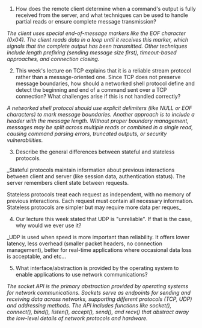 1. How does the remote client determine when a command's output is fully received from the server, and what techniques can be used to handle partial reads or ensure complete message transmission?

_The client uses special end-of-message markers like the EOF character (0x04). The client reads data in a loop until it receives this marker, which signals that the complete output has been transmitted. Other techniques include length prefixing (sending message size first), timeout-based approaches, and connection closing._

2. This week's lecture on TCP explains that it is a reliable stream protocol rather than a message-oriented one. Since TCP does not preserve message boundaries, how should a networked shell protocol define and detect the beginning and end of a command sent over a TCP connection? What challenges arise if this is not handled correctly?

_A networked shell protocol should use explicit delimiters (like NULL or EOF characters) to mark message boundaries. Another approach is to include a header with the message length. Without proper boundary management, messages may be split across multiple reads or combined in a single read, causing command parsing errors, truncated outputs, or security vulnerabilities._

3. Describe the general differences between stateful and stateless protocols.

_Stateful protocols maintain information about previous interactions between client and server (like session data, authentication status). The server remembers client state between requests.

Stateless protocols treat each request as independent, with no memory of previous interactions. Each request must contain all necessary information. Stateless protocols are simpler but may require more data per reques_

4. Our lecture this week stated that UDP is "unreliable". If that is the case, why would we ever use it?

_UDP is used when speed is more important than reliability. It offers lower latency, less overhead (smaller packet headers, no connection management), better for real-time applications where occasional data loss is acceptable, and etc...

5. What interface/abstraction is provided by the operating system to enable applications to use network communications?

_The socket API is the primary abstraction provided by operating systems for network communications. Sockets serve as endpoints for sending and receiving data across networks, supporting different protocols (TCP, UDP) and addressing methods. The API includes functions like socket(), connect(), bind(), listen(), accept(), send(), and recv() that abstract away the low-level details of network protocols and hardware._